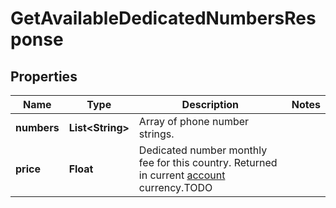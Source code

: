 
# GetAvailableDedicatedNumbersResponse

## Properties
Name | Type | Description | Notes
------------ | ------------- | ------------- | -------------
**numbers** | **List&lt;String&gt;** | Array of phone number strings. | 
**price** | **Float** | Dedicated number monthly fee for this country. Returned in current [account](/docs/api/account/) currency.TODO | 



